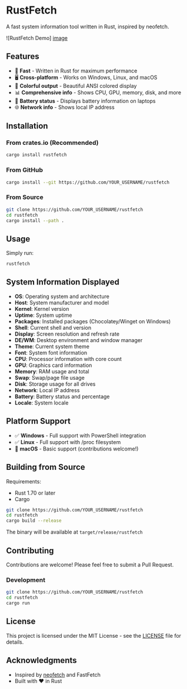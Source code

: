 # RustFetch

A fast system information tool written in Rust, inspired by neofetch.

![RustFetch Demo] [image](https://github.com/user-attachments/assets/7bbbc34f-5ba6-4cc2-969a-c5844f4b463d)


## Features

- 🚀 **Fast** - Written in Rust for maximum performance
- 🖥️ **Cross-platform** - Works on Windows, Linux, and macOS
- 🎨 **Colorful output** - Beautiful ANSI colored display
- 📊 **Comprehensive info** - Shows CPU, GPU, memory, disk, and more
- 🔋 **Battery status** - Displays battery information on laptops
- 🌐 **Network info** - Shows local IP address

## Installation

### From crates.io (Recommended)

```bash
cargo install rustfetch
```

### From GitHub

```bash
cargo install --git https://github.com/YOUR_USERNAME/rustfetch
```

### From Source

```bash
git clone https://github.com/YOUR_USERNAME/rustfetch
cd rustfetch
cargo install --path .
```

## Usage

Simply run:

```bash
rustfetch
```

## System Information Displayed

- **OS**: Operating system and architecture
- **Host**: System manufacturer and model
- **Kernel**: Kernel version
- **Uptime**: System uptime
- **Packages**: Installed packages (Chocolatey/Winget on Windows)
- **Shell**: Current shell and version
- **Display**: Screen resolution and refresh rate
- **DE/WM**: Desktop environment and window manager
- **Theme**: Current system theme
- **Font**: System font information
- **CPU**: Processor information with core count
- **GPU**: Graphics card information
- **Memory**: RAM usage and total
- **Swap**: Swap/page file usage
- **Disk**: Storage usage for all drives
- **Network**: Local IP address
- **Battery**: Battery status and percentage
- **Locale**: System locale

## Platform Support

- ✅ **Windows** - Full support with PowerShell integration
- ✅ **Linux** - Full support with /proc filesystem
- 🚧 **macOS** - Basic support (contributions welcome!)

## Building from Source

Requirements:
- Rust 1.70 or later
- Cargo

```bash
git clone https://github.com/YOUR_USERNAME/rustfetch
cd rustfetch
cargo build --release
```

The binary will be available at `target/release/rustfetch`

## Contributing

Contributions are welcome! Please feel free to submit a Pull Request.

### Development

```bash
git clone https://github.com/YOUR_USERNAME/rustfetch
cd rustfetch
cargo run
```

## License

This project is licensed under the MIT License - see the [LICENSE](LICENSE) file for details.

## Acknowledgments

- Inspired by [neofetch](https://github.com/dylanaraps/neofetch) and FastFetch
- Built with ❤️ in Rust
